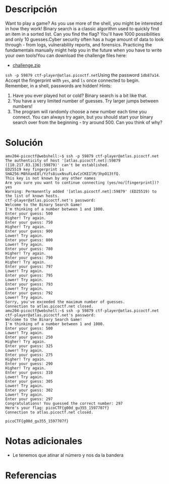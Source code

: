 # Descripción
Want to play a game? As you use more of the shell, you might be interested in how they work! Binary search is a classic algorithm used to quickly find an item in a sorted list. Can you find the flag? You'll have 1000 possibilities and only 10 guesses.Cyber security often has a huge amount of data to look through - from logs, vulnerability reports, and forensics. Practicing the fundamentals manually might help you in the future when you have to write your own tools!You can download the challenge files here:

- [challenge.zip](https://artifacts.picoctf.net/c_atlas/19/challenge.zip)

`ssh -p 59879 ctf-player@atlas.picoctf.net`Using the password `1db87a14`. Accept the fingerprint with `yes`, and `ls` once connected to begin. Remember, in a shell, passwords are hidden!
Hints:
1. Have you ever played hot or cold? Binary search is a bit like that.
2. You have a very limited number of guesses. Try larger jumps between numbers!
3. The program will randomly choose a new number each time you connect. You can always try again, but you should start your binary search over from the beginning - try around 500. Can you think of why?
# Solución
```
amv204-picoctf@webshell:~$ ssh -p 59879 ctf-player@atlas.picoctf.net
The authenticity of host '[atlas.picoctf.net]:59879 ([18.217.83.136]:59879)' can't be established.
ED25519 key fingerprint is SHA256:M8hXanE8l/Yzfs8iuxNsuFL4vCzCKEIlM/3hpO13tfQ.
This key is not known by any other names
Are you sure you want to continue connecting (yes/no/[fingerprint])? yes
Warning: Permanently added '[atlas.picoctf.net]:59879' (ED25519) to the list of known hosts.
ctf-player@atlas.picoctf.net's password: 
Welcome to the Binary Search Game!
I'm thinking of a number between 1 and 1000.
Enter your guess: 500
Higher! Try again.
Enter your guess: 750
Higher! Try again.
Enter your guess: 900
Lower! Try again.
Enter your guess: 800
Lower! Try again.
Enter your guess: 780
Higher! Try again.
Enter your guess: 790
Higher! Try again.
Enter your guess: 797
Lower! Try again.
Enter your guess: 795
Lower! Try again.
Enter your guess: 793
Lower! Try again.
Enter your guess: 792
Lower! Try again.
Sorry, you've exceeded the maximum number of guesses.
Connection to atlas.picoctf.net closed.
amv204-picoctf@webshell:~$ ssh -p 59879 ctf-player@atlas.picoctf.net
ctf-player@atlas.picoctf.net's password: 
Welcome to the Binary Search Game!
I'm thinking of a number between 1 and 1000.
Enter your guess: 500
Lower! Try again.
Enter your guess: 250
Higher! Try again.
Enter your guess: 325
Lower! Try again.
Enter your guess: 275
Higher! Try again.
Enter your guess: 290
Higher! Try again.
Enter your guess: 310
Lower! Try again.
Enter your guess: 305
Lower! Try again.
Enter your guess: 302
Lower! Try again.
Enter your guess: 297
Congratulations! You guessed the correct number: 297
Here's your flag: picoCTF{g00d_gu355_1597707f}
Connection to atlas.picoctf.net closed.

picoCTF{g00d_gu355_1597707f}
```
# Notas adicionales
- Le tenemos que atinar al número y nos da la bandera
# Referencias

